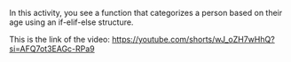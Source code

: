 In this activity, you see a function that categorizes a person based on their age using an if-elif-else structure.

This is the link of the video:
https://youtube.com/shorts/wJ_oZH7wHhQ?si=AFQ7ot3EAGc-RPa9